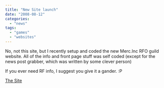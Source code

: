 ```yaml
---
title: "New Site launch"
date: "2008-08-12"
categories: 
  - "news"
tags: 
  - "games"
  - "websites"
---
```


No, not this site, but I recently setup and coded the new Merc.Inc RFO guild website. All of the info and front page stuff was self coded (except for the news post grabber, which was written by some clever person)

If you ever need RF info, I suggest you give it a gander. :P

[The Site](http://www.merc-inc.co.uk)
